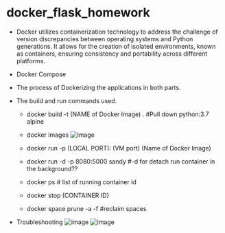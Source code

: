 # docker_flask_homework

- Docker utilizes containerization technology to address the challenge of version discrepancies between operating systems and Python generations. It allows for the creation of isolated environments, known as containers, ensuring consistency and portability across different platforms.
- Docker Compose

- The process of Dockerizing the applications in both parts.

- The build and run commands used.

  - docker build -t (NAME of Docker Image) .   #Pull down python:3.7 alpine

  - docker images
    ![image](https://github.com/newbie-sandy/docker_flask_homework/assets/143536852/0c75eebc-0a65-4428-b2e4-a9adca324648)


  - docker run -p (LOCAL PORT): (VM port) (Name of Docker Image)
  - docker run -d -p 8080:5000 sandy   #-d for detach run container in the background??
  - docker ps   # list of running container id
  - docker stop (CONTAINER ID)
  - docker space prune -a -f   #reclaim spaces

- Troubleshooting
![image](https://github.com/newbie-sandy/docker_flask_homework/assets/143536852/4482f290-05cb-463b-9060-0ed74fec43f2)
![image](https://github.com/newbie-sandy/docker_flask_homework/assets/143536852/c8b2907d-8531-4255-80bf-0df3b99ebcfa)

